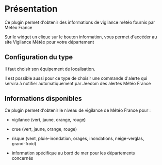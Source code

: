 # Présentation

Ce plugin permet d'obtenir des informations de vigilance météo fournis par Météo France

Sur le widget un clique sur le bouton information, vous permet d'accéder au site Vigilance Météo pour votre département


## Configuration du type

Il faut choisir son équipement de localisation.

Il est possible aussi pour ce type de choisir une commande d'alerte qui servira à notifier automatiquement par Jeedom des alertes Météo France

## Informations disponibles

Ce plugin permet d'obtenir le niveau de vigilance de Météo France pour :

* vigilance (vert, jaune, orange, rouge)

* crue (vert, jaune, orange, rouge)

* risque (vent, pluie-inondation, orages, inondations, neige-verglas, grand-froid)

* information spécifique au bord de mer pour les départements concernés
